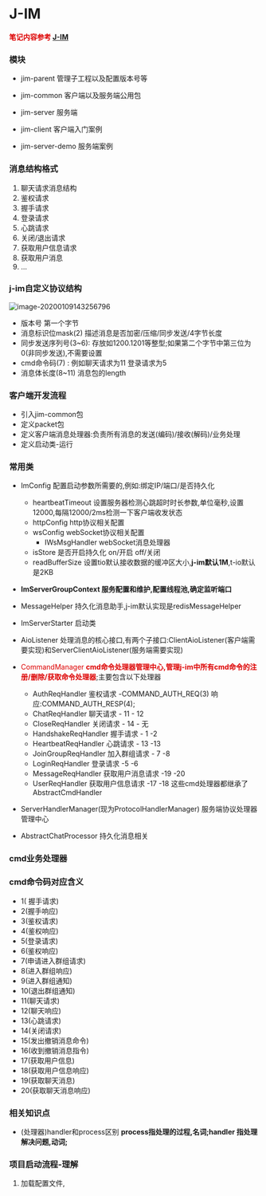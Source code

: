 # J-IM

**<font color="#dd0000">笔记内容参考 [J-IM](https://gitee.com/xchao/j-im)</font>**

### 模块

- jim-parent  管理子工程以及配置版本号等

- jim-common  客户端以及服务端公用包

- jim-server  服务端

- jim-client  客户端入门案例

- jim-server-demo  服务端案例

### 消息结构格式

1. 聊天请求消息结构
2. 鉴权请求
3. 握手请求
4. 登录请求
5. 心跳请求
6. 关闭/退出请求
7. 获取用户信息请求
8. 获取用户消息
9. ...

### j-im自定义协议结构

![image-20200109143256796](C:\Users\lxq41\AppData\Roaming\Typora\typora-user-images\image-20200109143256796.png)
- 版本号 第一个字节
- 消息标识位mask(2)  描述消息是否加密/压缩/同步发送/4字节长度
- 同步发送序列号(3~6): 存放如1200.1201等整型;如果第二个字节中第三位为0(非同步发送),不需要设置
- cmd命令码(7) : 例如聊天请求为11  登录请求为5
- 消息体长度(8~11)  消息包的length

### 客户端开发流程
- 引入jim-common包
- 定义packet包
- 定义客户端消息处理器:负责所有消息的发送(编码)/接收(解码)/业务处理
- 定义启动类-运行

### 常用类
- ImConfig 配置启动参数所需要的,例如:绑定IP/端口/是否持久化
	* heartbeatTimeout 设置服务器检测心跳超时时长参数,单位毫秒,设置12000,每隔12000/2ms检测一下客户端收发状态
	* httpConfig  http协议相关配置
	* wsConfig  webSocket协议相关配置
		* IWsMsgHandler  webSocket消息处理器
	* isStore 是否开启持久化 on/开启  off/关闭
	* readBufferSize  设置tio默认接收数据的缓冲区大小,**j-im默认1M**,t-io默认是2KB
- **ImServerGroupContext  服务配置和维护,配置线程池,确定监听端口**
- MessageHelper 持久化消息助手,j-im默认实现是redisMessageHelper
- ImServerStarter  启动类
- AioListener  处理消息的核心接口,有两个子接口:ClientAioListener(客户端需要实现)和ServerClientAioListener(服务端需要实现)
- <font color="#dd0000">CommandManager  **cmd命令处理器管理中心,管理j-im中所有cmd命令的注册/删除/获取命令处理器**</font>;主要包含以下处理器
	* AuthReqHandler  鉴权请求    -COMMAND_AUTH_REQ(3)  响应:COMMAND_AUTH_RESP(4); 
	
	- ChatReqHandler  聊天请求                      -  11  - 12 
	- CloseReqHandler  关闭请求                     - 14   -  无
	- HandshakeReqHandler  握手请求           - 1  -2 
	- HeartbeatReqHandler  心跳请求             - 13  -13
	- JoinGroupReqHandler  加入群组请求      - 7  -8
	- LoginReqHandler  登录请求                           -5  -6
	- MessageReqHandler  获取用户消息请求       -19   -20
	- UserReqHandler  获取用户信息请求              -17  -18
这些cmd处理器都继承了AbstractCmdHandler
- ServerHandlerManager(现为ProtocolHandlerManager)  服务端协议处理器管理中心
- AbstractChatProcessor  持久化消息相关

### cmd业务处理器

### cmd命令码对应含义
- 1( 握手请求)
- 2(握手响应)
- 3(鉴权请求)
- 4(鉴权响应)
- 5(登录请求)
- 6(鉴权响应)
- 7(申请进入群组请求)
- 8(进入群组响应)
- 9(进入群组通知)
- 10(退出群组通知)
- 11(聊天请求)
- 12(聊天响应)
- 13(心跳请求)
- 14(关闭请求)
- 15(发出撤销消息命令)
- 16(收到撤销消息指令)
- 17(获取用户信息)
- 18(获取用户信息响应)
- 19(获取聊天消息)
- 20(获取聊天消息响应)

### 相关知识点
- (处理器)handler和process区别 **process指处理的过程,名词;handler 指处理解决问题,动词;**

### 项目启动流程-理解
1. 加载配置文件,
